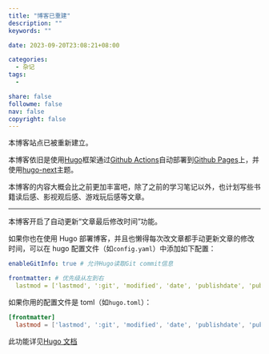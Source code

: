 ```yaml
---
title: "博客已重建"
description: ""
keywords: ""

date: 2023-09-20T23:08:21+08:00

categories:
  - 杂记
tags:
  -

share: false
followme: false
nav: false
copyright: false
---
```


本博客站点已被重新建立。

<!--more-->

本博客依旧是使用[Hugo](https://gihugo.io)框架通过[Github Actions](https://github.com/features/actions)自动部署到[Github Pages](https://pages.github.com/)上，并使用[hugo-next](https://github.com/hugo-next/hugo-theme-next)主题。

本博客的内容大概会比之前更加丰富吧，除了之前的学习笔记以外，也计划写些书籍读后感、影视观后感、游戏玩后感等文章。

<!-- ---

在 Github Pages 上部署 Hugo 博客的方法：

1. 安装版本控制软件[git](https://git-scm.com/)。
2. [注册 Github 账号](https://github.com/signup)。
3. 在操作系统中安装[Hugo](https://gihugo.io)。
4. 新建一个Hugo站点（此操作会新建一个文件夹，下称“站点文件夹”），并在新建的站点文件夹中初始化git仓库。
   - Hugo新建一个名为“blog”的站点：`Hugo new site blog`
   - 进入“blog”文件夹：`cd blog`
   - 初始化 git 仓库：`git init`
5. 在站点文件夹中新建`.github`目录，在此目录下新建一个`workflows`文件夹，并在`workflows`文件夹中新建一个 yaml 文件（如`page.yaml`）。
   - 如果站点文件夹名为“blog”，`page.yaml`的详细路径是`.../blog/.github/workflows/page.yaml`
6. 在`page.yaml`中设置工作流（workflow），详见[GitHub Actions 的工作流语法文档](https://docs.github.com/zh/actions/using-workflows/workflow-syntax-for-github-actions)。

> 以下是我的配置文件，基于[peaceiris/actions-gh-pages](https://github.com/peaceiris/actions-gh-pages)的推荐配置修改，值得注意的地方已用注释标出，可供参考：
>
> ```yaml
> name: GitHub Pages Deployment # 此工作流的名字
>
> on:
>   push: # 设定当推送（push）操作时执行此工作流
>     branches:
>       - main # 当 main 分支（branch）被推送时执行此工作流。如果这与你的分支名不同，请修改此处的分支名为你的分支。
>
> permissions:
>   contents: write # 设置此工作流具有仓库内容改写权限，不然部署时会报403错误。
>
> jobs:
>   deploy: 
>     runs-on: ubuntu-latest
>     concurrency:
>       group: ${{ github.workflow }}-${{ github.ref }}
>
>     steps:
>       - uses: actions/checkout@v3 # https://github.com/actions/checkout
>         with:
>           submodules: true # Fetch Hugo themes (true OR recursive)
>           fetch-depth: 0 # Fetch all history for .GitInfo and .Lastmod
>
>       - name: Setup Hugo
>         uses: peaceiris/actions-hugo@v2 # https://github.com/peaceiris/actions-hugo
>         with:
>           hugo-version: "latest"
>           extended: true
>
>       - name: Build
>         run: hugo --minify
>
>       - name: Deploy
>         uses: peaceiris/actions-gh-pages@v3 # https://github.com/peaceiris/actions-gh-pages
>         if: github.ref == 'refs/heads/main'
>         with:
>           github_token: ${{ secrets.GITHUB_TOKEN }}
>           publish_dir: ./public # 将本仓库根目录下的 /public/ 文件夹进行提交。Hugo会将生成的网页内容放在 /public/ 文件夹下。
>           publish_branch: gh-pages # 提交到本仓库的 gh-pages 分支
> ```

7. 引入主题
   - 可在[Hugo Themes](https://themes.gohugo.io/)网站寻找自己心仪的主题。
   - 安装主题的方法参见各主题的文档。
8. 编写博客文章
   - `hugo new post/demo.md`
     - 新建的“demo.md”的详细路径是`.../blog/content/post/demo.md`
9. Hugo，启动
   - `hugo server`
     - 启动的Hugo服务器使用1313端口，访问[localhost:1313](localhost:1313)即可预览效果
10. 在 Github[建立一个新的仓库](https://github.com/new)（Repository）
11. 在仓库页面中找到Settings（设置）标签，再找到Pages（网页）标签，进行Github Pages设置
12. 将站点文件夹推送到github仓库中
13. 等待部署完毕
14.  -->

---

本博客开启了自动更新“文章最后修改时间”功能。

如果你也在使用 Hugo 部署博客，并且也懒得每次改文章都手动更新文章的修改时间，可以在 hugo 配置文件（如`config.yaml`）中添加如下配置：

```yaml
enableGitInfo: true # 允许Hugo读取Git commit信息

frontmatter: # 优先级从左到右
  lastmod = ['lastmod', ':git', 'modified', 'date', 'publishdate', 'pubdate', 'published']
```

如果你用的配置文件是 toml（如`hugo.toml`）：

```toml
[frontmatter]
  lastmod = ['lastmod', ':git', 'modified', 'date', 'publishdate', 'pubdate', 'published']
```

此功能详见[Hugo 文档](https://gohugo.io/getting-started/configuration/#configure-front-matter)
